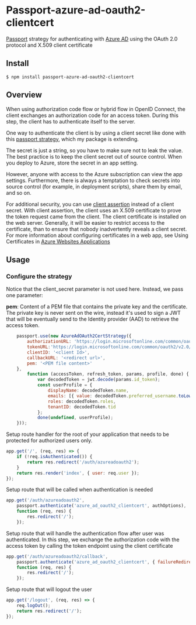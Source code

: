 # Passport-azure-ad-oauth2-clientcert

[Passport](http://passportjs.org/) strategy for authenticating with [Azure AD](http://msdn.microsoft.com/en-us/library/azure/dn645545.aspx)
using the OAuth 2.0 protocol and X.509 client certificate



## Install

    $ npm install passport-azure-ad-oauth2-clientcert

## Overview

When using authorization code flow or hybrid flow in OpenID Connect, the client exchanges an authorization code for an access token. During this step, the client has to authenticate itself to the server.

One way to authenticate the client is by using a client secret like done with this [passport strategy](https://www.npmjs.com/package/passport-azure-ad-oauth2), which my package is extending.

The secret is just a string, so you have to make sure not to leak the value. The best practice is to keep the client secret out of source control. When you deploy to Azure, store the secret in an app setting.

However, anyone with access to the Azure subscription can view the app settings. Furthermore, there is always a temptation to check secrets into source control (for example, in deployment scripts), share them by email, and so on.

For additional security, you can use [client assertion](https://tools.ietf.org/html/rfc7521) instead of a client secret. With client assertion, the client uses an X.509 certificate to prove the token request came from the client. The client certificate is installed on the web server. Generally, it will be easier to restrict access to the certificate, than to ensure that nobody inadvertently reveals a client secret. For more information about configuring certificates in a web app, see Using Certificates in [Azure Websites Applications](https://azure.microsoft.com/blog/using-certificates-in-azure-websites-applications)


## Usage
### Configure the strategy
Notice that the client_secret parameter is not used here. Instead, we pass one parameter:

**pem**: Content of a PEM file that contains the private key and the certificate. The private key is never sent on the wire, instead it's used to sign a JWT that will be eventually send to the Identity provider (AAD) to retrieve the access token.

```javascript
    passport.use(new AzureAdOAuth2CertStrategy({
        authorizationURL: 'https://login.microsoftonline.com/common/oauth2/v2.0/authorize',
        tokenURL:'https://login.microsoftonline.com/common/oauth2/v2.0/token',
        clientID: '<client Id>',
        callbackURL: '<redirect url>',
        pem: '<PEM file content>'
    },
        function (accessToken, refresh_token, params, profile, done) {
            var decodedToken = jwt.decode(params.id_token);
            const userProfile = {
                displayName: decodedToken.name,
                emails: [{ value: decodedToken.preferred_username.toLowerCase() }],
                roles: decodedToken.roles,
                tenantID: decodedToken.tid
            };
            done(undefined, userProfile);
    }));    

```
Setup route handler for the root of your application that needs to be protected for authorized users only.

```javascript
app.get('/', (req, res) => {
    if (!req.isAuthenticated()) {
        return res.redirect('/auth/azureadoauth2');
    }
    return res.render('index', { user: req.user });
});
```

Setup route that will be called when authentication is needed
```javascript
app.get('/auth/azureadoauth2',
    passport.authenticate('azure_ad_oauth2_clientcert', authOptions),
    function (req, res) {
        res.redirect('/');
    });

```
Setup route that will handle the authentication flow after user was authenticated. In this step, we exchange the authorization code with the access token by calling the token endpoint using the client certificate

```javascript
app.get('/auth/azureadoauth2/callback',
    passport.authenticate('azure_ad_oauth2_clientcert', { failureRedirect: '/login' }),
    function (req, res) {
        res.redirect('/');
    });

```
Setup route that will logout the user
```javascript
app.get('/logout', (req, res) => {
    req.logOut();
    return res.redirect('/');
});

```

